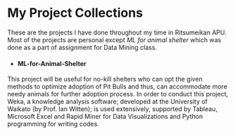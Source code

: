 # My Project Collections

These are the projects I have done throughout my time in Ritsumeikan APU. Most of the projects are personal except *ML for animal shelter* which was done as a part of assignment for Data Mining class.

- #### ML-for-Animal-Shelter
This project will be useful for no-kill shelters who can opt the given methods to optimize adoption of Pit Bulls and thus, can accommodate more needy animals for further adoption process. In order to conduct this project, Weka, a knowledge analysis software; developed at the University of Waikato (by Prof. Ian Witten); is used extensively, supported by Tableau, Microsoft Excel and Rapid Miner for Data Visualizations and Python programming for writing codes.

